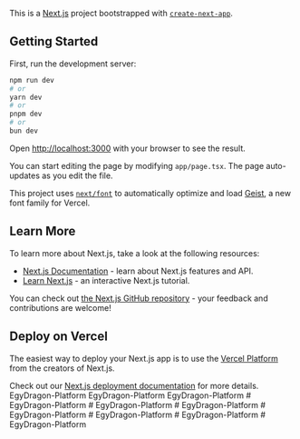 This is a [Next.js](https://nextjs.org) project bootstrapped with [`create-next-app`](https://nextjs.org/docs/app/api-reference/cli/create-next-app).

## Getting Started

First, run the development server:

```bash
npm run dev
# or
yarn dev
# or
pnpm dev
# or
bun dev
```

Open [http://localhost:3000](http://localhost:3000) with your browser to see the result.

You can start editing the page by modifying `app/page.tsx`. The page auto-updates as you edit the file.

This project uses [`next/font`](https://nextjs.org/docs/app/building-your-application/optimizing/fonts) to automatically optimize and load [Geist](https://vercel.com/font), a new font family for Vercel.

## Learn More

To learn more about Next.js, take a look at the following resources:

- [Next.js Documentation](https://nextjs.org/docs) - learn about Next.js features and API.
- [Learn Next.js](https://nextjs.org/learn) - an interactive Next.js tutorial.

You can check out [the Next.js GitHub repository](https://github.com/vercel/next.js) - your feedback and contributions are welcome!

## Deploy on Vercel

The easiest way to deploy your Next.js app is to use the [Vercel Platform](https://vercel.com/new?utm_medium=default-template&filter=next.js&utm_source=create-next-app&utm_campaign=create-next-app-readme) from the creators of Next.js.

Check out our [Next.js deployment documentation](https://nextjs.org/docs/app/building-your-application/deploying) for more details.
E g y D r a g o n - P l a t f o r m  
 E g y D r a g o n - P l a t f o r m  
 E g y D r a g o n - P l a t f o r m  
 #   E g y D r a g o n - P l a t f o r m  
 #   E g y D r a g o n - P l a t f o r m  
 #   E g y D r a g o n - P l a t f o r m  
 #   E g y D r a g o n - P l a t f o r m  
 #   E g y D r a g o n - P l a t f o r m  
 #   E g y D r a g o n - P l a t f o r m  
 #   E g y D r a g o n - P l a t f o r m  
 